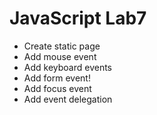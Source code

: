 # JavaScript Lab7

- Create static page
- Add mouse event
- Add keyboard events
- Add form event!
- Add focus event
- Add event delegation
  
